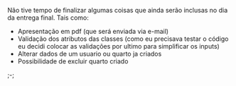 Não tive tempo de finalizar algumas coisas que ainda serão inclusas no dia da entrega final. Tais como:
- Apresentação em pdf (que será enviada via e-mail)
- Validação dos atributos das classes (como eu precisava testar o código eu decidi colocar as validações por ultimo para simplificar os inputs)
- Alterar dados de um usuario ou quarto ja criados
- Possibilidade de excluir quarto criado

;-;
